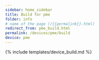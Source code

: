 ```yaml
---
sidebar: home_sidebar
title: Build for pme
folder: info
# name of the page (/{{permalink}}.html)
redirect_from: pme_build.html
permalink: /devices/pme/build
device: pme
---
```

{% include templates/device_build.md %}
